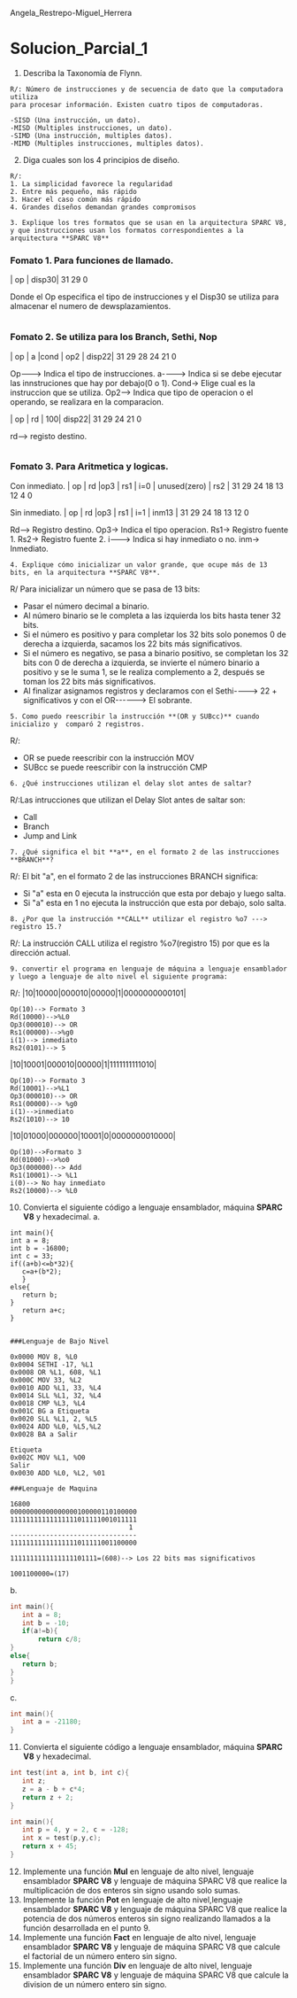 Angela_Restrepo-Miguel_Herrera
 
# Solucion_Parcial_1

1. Describa la Taxonomía de Flynn.
```
R/: Número de instrucciones y de secuencia de dato que la computadora utiliza
para procesar información. Existen cuatro tipos de computadoras.

-SISD (Una instrucción, un dato).
-MISD (Multiples instrucciones, un dato).
-SIMD (Una instrucción, multiples datos).
-MIMD (Multiples instrucciones, multiples datos).
```
2. Diga cuales son los 4 principios de diseño.
```
R/:
1. La simplicidad favorece la regularidad
2. Entre más pequeño, más rápido
3. Hacer el caso común más rápido
4. Grandes diseños demandan grandes compromisos
```
```
3. Explique los tres formatos que se usan en la arquitectura SPARC V8, y que instrucciones usan los formatos correspondientes a la arquitectura **SPARC V8** 
```
### Fomato 1. Para funciones de llamado.

| op |        disp30|
31  29              0

Donde el Op especifica el tipo de instrucciones y el Disp30 se utiliza para almacenar el numero de dewsplazamientos.
```
```
### Fomato 2.  Se utiliza para los Branch, Sethi, Nop
| op | a |cond | op2 |       disp22|
31  29  28    24    21             0

Op---> Indica el tipo de instrucciones.
a----> Indica si se debe ejecutar las innstruciones que hay por debajo(0 o 1).
Cond-> Elige cual es la instruccion que se utiliza.
Op2--> Indica que tipo de operacion o el operando, se realizara  en la comparacion.

| op | rd | 100|       disp22|
31   29   24   21            0

rd--> registo destino.
```
```
### Fomato 3. Para Aritmetica y logicas.

Con inmediato. 
| op | rd |op3 | rs1 | i=0 | unused(zero) | rs2 |
31  29    24  18     13    12           4     0

Sin inmediato.
| op | rd |op3 | rs1 | i=1 |     inm13       |
31  29    24  18     13    12                0

Rd--> Registro destino.
Op3-> Indica el tipo operacion.
Rs1-> Registro fuente 1.
Rs2-> Registro fuente 2.
i---> Indica si hay inmediato o no.
inm-> Inmediato.
```
4. Explique cómo inicializar un valor grande, que ocupe más de 13 bits, en la arquitectura **SPARC V8**.
```
R/ Para inicializar un número que se pasa de 13 bits:

* Pasar el número decimal a binario.
* Al número binario se le completa a las izquierda los bits hasta tener 32 bits.
* Si el número es positivo y para completar los 32 bits solo ponemos 0 de derecha a izquierda, sacamos los 22 bits más significativos.
* Si el número es negativo, se pasa a binario positivo, se completan los 32 bits con 0 de derecha a izquierda, se invierte el número binario a positivo y se le suma 1, se le realiza complemento a 2, después se toman los 22 bits más significativos.
* Al finalizar asignamos registros y declaramos con el Sethi----> 22 + significativos y con el OR------> El sobrante.

```
5. Como puedo reescribir la instrucción **(OR y SUBcc)** cuando inicializo y  comparó 2 registros.
```
R/: 

* OR se puede reescribir con la instrucción MOV
* SUBcc se puede reescribir con la instrucción CMP
```
6. ¿Qué instrucciones utilizan el delay slot antes de saltar?
```
R/:Las intrucciones que utilizan el Delay Slot antes de saltar son:

* Call
* Branch
* Jump and Link

```
7. ¿Qué significa el bit **a**, en el formato 2 de las instrucciones **BRANCH**?
```
R/: El bit "a", en el formato 2 de las instrucciones BRANCH significa:

* Si "a" esta en 0 ejecuta la instrucción que esta por debajo y luego salta.
* Si "a" esta en 1 no ejecuta la instrucción que esta por debajo, solo salta.

```
8. ¿Por que la instrucción **CALL** utilizar el registro %o7 ---> registro 15.?
```
R/: La instrucción CALL utiliza el registro %o7(registro 15) por que es la dirección actual.
```
9. convertir el programa en lenguaje de máquina a lenguaje ensamblador y luego a lenguaje de alto nivel el siguiente programa:

```
R/: 
|10|10000|000010|00000|1|0000000000101|
```
Op(10)--> Formato 3
Rd(10000)-->%L0
Op3(000010)--> OR
Rs1(00000)-->%g0
i(1)--> inmediato
Rs2(0101)--> 5
```


|10|10001|000010|00000|1|1111111111010|
```
Op(10)--> Formato 3
Rd(10001)-->%L1
Op3(000010)--> OR
Rs1(00000)--> %g0
i(1)-->inmediato
Rs2(1010)--> 10
```
|10|01000|000000|10001|0|0000000010000|
```
Op(10)-->Formato 3 
Rd(01000)-->%o0
Op3(000000)--> Add
Rs1(10001)--> %L1
i(0)--> No hay inmediato
Rs2(10000)--> %L0
```
10. Convierta el siguiente código a lenguaje ensamblador, máquina **SPARC V8** y hexadecimal.
a.
 ```c.
 int main(){
 int a = 8;
 int b = -16800;
 int c = 33; 
 if((a+b)<=b*32){
 	c=a+(b*2);
	}
else{
	return b;
}
	return a+c;
}


###Lenguaje de Bajo Nivel

0x0000 MOV 8, %L0
0x0004 SETHI -17, %L1
0x0008 OR %L1, 608, %L1
0x000C MOV 33, %L2
0x0010 ADD %L1, 33, %L4
0x0014 SLL %L1, 32, %L4
0x0018 CMP %L3, %L4
0x001C BG a Etiqueta
0x0020 SLL %L1, 2, %L5
0x0024 ADD %L0, %L5,%L2
0x0028 BA a Salir

Etiqueta
0x002C MOV %L1, %O0
Salir
0x0030 ADD %L0, %L2, %01

###Lenguaje de Maquina

16800
00000000000000000100000110100000
11111111111111111011111001011111
                               1
--------------------------------
11111111111111111011111001100000

1111111111111111101111=(608)--> Los 22 bits mas significativos

1001100000=(17)

 ```
 

b.
 ```c
int main(){
	int a = 8;
	int b = -10;
	if(a!=b){
		return c/8;
}
else{
	return b;
}
}
```
c.
 ```c
int main(){
	int a = -21180;
}
```

11. Convierta el siguiente código a lenguaje ensamblador, máquina **SPARC V8** y hexadecimal.
 ```c
int test(int a, int b, int c){
	int z;
	z = a - b + c*4;
	return z + 2;
}

int main(){
	int p = 4, y = 2, c = -128;
	int x = test(p,y,c);
	return x + 45;
}
 ```
12. Implemente una función **Mul** en lenguaje de alto nivel, lenguaje ensamblador **SPARC V8** y lenguaje de máquina SPARC V8 que realice la multiplicación de dos enteros sin signo usando solo sumas.
13. Implemente la función **Pot** en lenguaje de alto nivel,lenguaje ensamblador **SPARC V8** y lenguaje de máquina SPARC V8 que realice la potencia de dos números enteros sin signo realizando llamados a la función desarrollada en el punto 9.
14. Implemente una función **Fact** en lenguaje de alto nivel, lenguaje ensamblador **SPARC V8** y lenguaje de máquina SPARC V8 que calcule el factorial de un número entero sin signo.
15. Implemente una función **Div** en lenguaje de alto nivel, lenguaje ensamblador **SPARC V8** y lenguaje de máquina SPARC V8 que calcule la division de un número entero sin signo.


